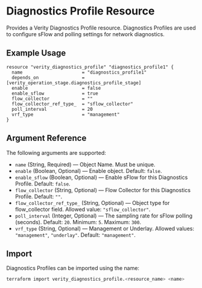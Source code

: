 # Diagnostics Profile Resource

Provides a Verity Diagnostics Profile resource. Diagnostics Profiles are used to configure sFlow and polling settings for network diagnostics.

## Example Usage

```hcl
resource "verity_diagnostics_profile" "diagnostics_profile1" {
  name                      = "diagnostics_profile1"
  depends_on                = [verity_operation_stage.diagnostics_profile_stage]
  enable                    = false
  enable_sflow              = true
  flow_collector            = ""
  flow_collector_ref_type_  = "sflow_collector"
  poll_interval             = 20
  vrf_type                  = "management"
}
```

## Argument Reference

The following arguments are supported:

- `name` (String, Required) — Object Name. Must be unique.
- `enable` (Boolean, Optional) — Enable object. Default: `false`.
- `enable_sflow` (Boolean, Optional) — Enable sFlow for this Diagnostics Profile. Default: `false`.
- `flow_collector` (String, Optional) — Flow Collector for this Diagnostics Profile. Default: `""`.
- `flow_collector_ref_type_` (String, Optional) — Object type for flow_collector field. Allowed value: `"sflow_collector"`.
- `poll_interval` (Integer, Optional) — The sampling rate for sFlow polling (seconds). Default: `20`. Minimum: `5`. Maximum: `300`.
- `vrf_type` (String, Optional) — Management or Underlay. Allowed values: `"management"`, `"underlay"`. Default: `"management"`.

## Import

Diagnostics Profiles can be imported using the name:

```sh
terraform import verity_diagnostics_profile.<resource_name> <name>
```
